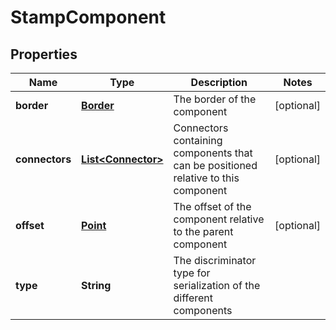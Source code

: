 
# StampComponent

## Properties
Name | Type | Description | Notes
------------ | ------------- | ------------- | -------------
**border** | [**Border**](Border.md) | The border of the component |  [optional]
**connectors** | [**List&lt;Connector&gt;**](Connector.md) | Connectors containing components that can be positioned relative to this component |  [optional]
**offset** | [**Point**](Point.md) | The offset of the component relative to the parent component |  [optional]
**type** | **String** | The discriminator type for serialization of the different components | 




